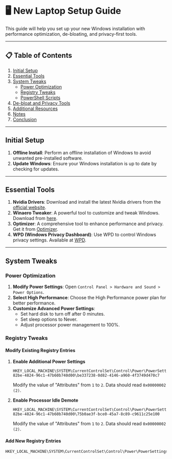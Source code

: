 # 🖥️ New Laptop Setup Guide

This guide will help you set up your new Windows installation with performance optimization, de-bloating, and privacy-first tools.

---

## 📋 Table of Contents

1. [Initial Setup](#initial-setup)
2. [Essential Tools](#essential-tools)
3. [System Tweaks](#system-tweaks)
    - [Power Optimization](#power-optimization)
    - [Registry Tweaks](#registry-tweaks)
    - [PowerShell Scripts](#powershell-scripts)
4. [De-bloat and Privacy Tools](#de-bloat-and-privacy-tools)
5. [Additional Resources](#additional-resources)
6. [Notes](#notes)
7. [Conclusion](#conclusion)

---

## Initial Setup

1. **Offline Install**: Perform an offline installation of Windows to avoid unwanted pre-installed software.
2. **Update Windows**: Ensure your Windows installation is up to date by checking for updates.

---

## Essential Tools

1. **Nvidia Drivers**: Download and install the latest Nvidia drivers from the [official website](https://www.nvidia.com/Download/index.aspx).
2. **Winaero Tweaker**: A powerful tool to customize and tweak Windows. Download from [here](https://winaero.com/winaero-tweaker/).
3. **Optimizer**: A comprehensive tool to enhance performance and privacy. Get it from [Optimizer](https://github.com/hellzerg/optimizer/releases).
4. **WPD (Windows Privacy Dashboard)**: Use WPD to control Windows privacy settings. Available at [WPD](https://wpd.app).

---

## System Tweaks

### Power Optimization

1. **Modify Power Settings**: Open `Control Panel > Hardware and Sound > Power Options`.
2. **Select High Performance**: Choose the High Performance power plan for better performance.
3. **Customize Advanced Power Settings**:
    - Set hard disk to turn off after 0 minutes.
    - Set sleep options to Never.
    - Adjust processor power management to 100%.

### Registry Tweaks

#### Modify Existing Registry Entries

1. **Enable Additional Power Settings**
    ```reg
    HKEY_LOCAL_MACHINE\SYSTEM\CurrentControlSet\Control\Power\PowerSettings\54533251-82be-4824-96c1-47b60b740d00\be337238-0d82-4146-a960-4f3749d470c7
    ```
    Modify the value of "Attributes" from `1` to `2`. Data should read `0x00000002 (2)`.

2. **Enable Processor Idle Demote**
    ```reg
    HKEY_LOCAL_MACHINE\SYSTEM\CurrentControlSet\Control\Power\PowerSettings\54533251-82be-4824-96c1-47b60b740d00\75b0ae3f-bce0-45a7-8c89-c9611c25e100
    ```
    Modify the value of "Attributes" from `1` to `2`. Data should read `0x00000002 (2)`.

#### Add New Registry Entries

```reg
HKEY_LOCAL_MACHINE\SYSTEM\CurrentControlSet\Control\Power\PowerSettings
